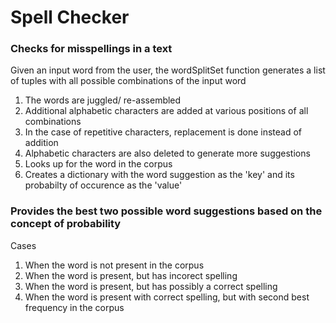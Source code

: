 # Spell Checker
### Checks for misspellings in a text


Given an input word from the user, the wordSplitSet function generates a list of tuples with all possible combinations of the input word
1. The words are juggled/ re-assembled
2. Additional alphabetic characters are added at various positions of all combinations
3. In the case of repetitive characters, replacement is done instead of addition
4. Alphabetic characters are also deleted to generate more suggestions
5. Looks up for the word in the corpus
6. Creates a dictionary with the word suggestion as the 'key' and its probabilty of occurence as the 'value'

### Provides the best two possible word suggestions based on the concept of probability
Cases
1. When the word is not present in the corpus
2. When the word is present, but has incorect spelling
3. When the word is present, but has possibly a correct spelling
4. When the word is present with correct spelling, but with second best frequency in the corpus
